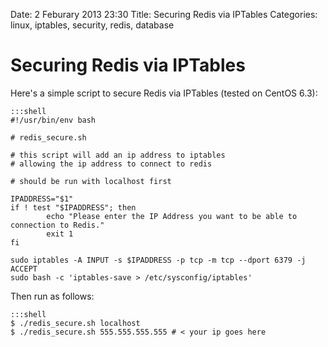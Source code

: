 Date: 2 Feburary 2013 23:30
Title: Securing Redis via IPTables
Categories: linux, iptables, security, redis, database


# Securing Redis via IPTables

Here's a simple script to secure Redis via IPTables (tested on CentOS 6.3):

	:::shell
	#!/usr/bin/env bash

	# redis_secure.sh

	# this script will add an ip address to iptables
	# allowing the ip address to connect to redis

	# should be run with localhost first

	IPADDRESS="$1"
	if ! test "$IPADDRESS"; then
	        echo "Please enter the IP Address you want to be able to connection to Redis."
	        exit 1
	fi

	sudo iptables -A INPUT -s $IPADDRESS -p tcp -m tcp --dport 6379 -j ACCEPT
	sudo bash -c 'iptables-save > /etc/sysconfig/iptables'

Then run as follows:

	:::shell
	$ ./redis_secure.sh localhost
	$ ./redis_secure.sh 555.555.555.555 # < your ip goes here
